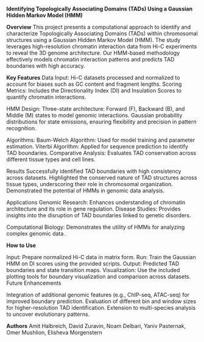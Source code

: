 **Identifying Topologically Associating Domains (TADs) Using a Gaussian Hidden Markov Model (HMM)**

**Overview**
This project presents a computational approach to identify and characterize Topologically Associating Domains (TADs) within chromosomal structures using a Gaussian Hidden Markov Model (HMM). The study leverages high-resolution chromatin interaction data from Hi-C experiments to reveal the 3D genome architecture. Our HMM-based methodology effectively models chromatin interaction patterns and predicts TAD boundaries with high accuracy.

**Key Features**
Data Input: Hi-C datasets processed and normalized to account for biases such as GC content and fragment lengths.
Scoring Metrics: Includes the Directionality Index (DI) and Insulation Scores to quantify chromatin interactions.

HMM Design:
Three-state architecture: Forward (F), Backward (B), and Middle (M) states to model genomic interactions.
Gaussian probability distributions for state emissions, ensuring flexibility and precision in pattern recognition.

Algorithms:
Baum-Welch Algorithm: Used for model training and parameter estimation.
Viterbi Algorithm: Applied for sequence prediction to identify TAD boundaries.
Comparative Analysis: Evaluates TAD conservation across different tissue types and cell lines.

Results
Successfully identified TAD boundaries with high consistency across datasets.
Highlighted the conserved nature of TAD structures across tissue types, underscoring their role in chromosomal organization.
Demonstrated the potential of HMMs in genomic data analysis.

Applications
Genomic Research: Enhances understanding of chromatin architecture and its role in gene regulation.
Disease Studies: Provides insights into the disruption of TAD boundaries linked to genetic disorders.

Computational Biology: Demonstrates the utility of HMMs for analyzing complex genomic data.

**How to Use**

Input: Prepare normalized Hi-C data in matrix form.
Run: Train the Gaussian HMM on DI scores using the provided scripts.
Output: Predicted TAD boundaries and state transition maps.
Visualization: Use the included plotting tools for boundary visualization and comparison across datasets.
Future Enhancements

Integration of additional genomic features (e.g., ChIP-seq, ATAC-seq) for improved boundary prediction.
Evaluation of different bin and window sizes for higher-resolution TAD identification.
Extension to multi-species analysis to uncover evolutionary patterns.

**Authors**
Amit Halbreich, David Zuravin, Noam Delbari, Yaniv Pasternak, Omer Mushlion, Elisheva Morgenstern
